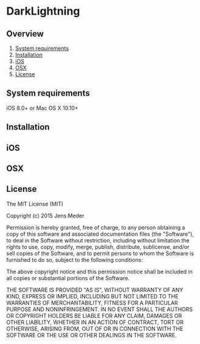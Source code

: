 # DarkLightning

## Overview

1. [System requirements](README.md#1.-system-requirements)
2. [Installation](README.md#2.-installation)
3. [iOS](README.md#3.-ios)
4. [OSX](README.md#4.-osx)
4. [License](README.md#5.-license)

## System requirements

iOS 8.0+ or Mac OS X 10.10+

## Installation

## iOS

## OSX

## License

The MIT License (MIT)

Copyright (c) 2015 Jens Meder

Permission is hereby granted, free of charge, to any person obtaining a copy
of this software and associated documentation files (the "Software"), to deal
in the Software without restriction, including without limitation the rights
to use, copy, modify, merge, publish, distribute, sublicense, and/or sell
copies of the Software, and to permit persons to whom the Software is
furnished to do so, subject to the following conditions:

The above copyright notice and this permission notice shall be included in all
copies or substantial portions of the Software.

THE SOFTWARE IS PROVIDED "AS IS", WITHOUT WARRANTY OF ANY KIND, EXPRESS OR
IMPLIED, INCLUDING BUT NOT LIMITED TO THE WARRANTIES OF MERCHANTABILITY,
FITNESS FOR A PARTICULAR PURPOSE AND NONINFRINGEMENT. IN NO EVENT SHALL THE
AUTHORS OR COPYRIGHT HOLDERS BE LIABLE FOR ANY CLAIM, DAMAGES OR OTHER
LIABILITY, WHETHER IN AN ACTION OF CONTRACT, TORT OR OTHERWISE, ARISING FROM,
OUT OF OR IN CONNECTION WITH THE SOFTWARE OR THE USE OR OTHER DEALINGS IN THE
SOFTWARE.
